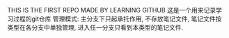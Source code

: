 THIS IS THE FIRST REPO MADE BY LEARNING GITHUB
这是一个用来记录学习过程的git仓库
管理模式:
主分支下只起承托作用, 不存放笔记文件, 笔记文件按类型在各分支中单独管理, 
进入任一分支只看到本类型的笔记文件.
